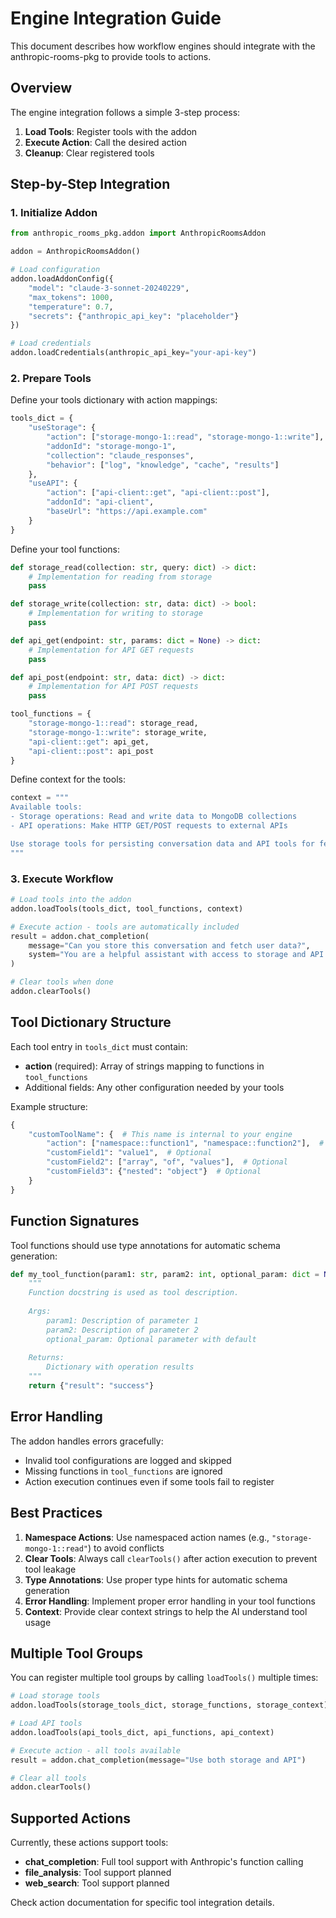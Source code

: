 # Engine Integration Guide

This document describes how workflow engines should integrate with the anthropic-rooms-pkg to provide tools to actions.

## Overview

The engine integration follows a simple 3-step process:
1. **Load Tools**: Register tools with the addon
2. **Execute Action**: Call the desired action
3. **Cleanup**: Clear registered tools

## Step-by-Step Integration

### 1. Initialize Addon

```python
from anthropic_rooms_pkg.addon import AnthropicRoomsAddon

addon = AnthropicRoomsAddon()

# Load configuration
addon.loadAddonConfig({
    "model": "claude-3-sonnet-20240229",
    "max_tokens": 1000,
    "temperature": 0.7,
    "secrets": {"anthropic_api_key": "placeholder"}
})

# Load credentials
addon.loadCredentials(anthropic_api_key="your-api-key")
```

### 2. Prepare Tools

Define your tools dictionary with action mappings:

```python
tools_dict = {
    "useStorage": {
        "action": ["storage-mongo-1::read", "storage-mongo-1::write"],
        "addonId": "storage-mongo-1", 
        "collection": "claude_responses",
        "behavior": ["log", "knowledge", "cache", "results"]
    },
    "useAPI": {
        "action": ["api-client::get", "api-client::post"],
        "addonId": "api-client",
        "baseUrl": "https://api.example.com"
    }
}
```

Define your tool functions:

```python
def storage_read(collection: str, query: dict) -> dict:
    # Implementation for reading from storage
    pass

def storage_write(collection: str, data: dict) -> bool:
    # Implementation for writing to storage  
    pass

def api_get(endpoint: str, params: dict = None) -> dict:
    # Implementation for API GET requests
    pass

def api_post(endpoint: str, data: dict) -> dict:
    # Implementation for API POST requests
    pass

tool_functions = {
    "storage-mongo-1::read": storage_read,
    "storage-mongo-1::write": storage_write,
    "api-client::get": api_get,
    "api-client::post": api_post
}
```

Define context for the tools:

```python
context = """
Available tools:
- Storage operations: Read and write data to MongoDB collections
- API operations: Make HTTP GET/POST requests to external APIs

Use storage tools for persisting conversation data and API tools for fetching external information.
"""
```

### 3. Execute Workflow

```python
# Load tools into the addon
addon.loadTools(tools_dict, tool_functions, context)

# Execute action - tools are automatically included
result = addon.chat_completion(
    message="Can you store this conversation and fetch user data?",
    system="You are a helpful assistant with access to storage and API tools."
)

# Clear tools when done
addon.clearTools()
```

## Tool Dictionary Structure

Each tool entry in `tools_dict` must contain:

- **action** (required): Array of strings mapping to functions in `tool_functions`
- Additional fields: Any other configuration needed by your tools

Example structure:
```python
{
    "customToolName": {  # This name is internal to your engine
        "action": ["namespace::function1", "namespace::function2"],  # Required
        "customField1": "value1",  # Optional
        "customField2": ["array", "of", "values"],  # Optional
        "customField3": {"nested": "object"}  # Optional
    }
}
```

## Function Signatures

Tool functions should use type annotations for automatic schema generation:

```python
def my_tool_function(param1: str, param2: int, optional_param: dict = None) -> dict:
    """
    Function docstring is used as tool description.
    
    Args:
        param1: Description of parameter 1
        param2: Description of parameter 2  
        optional_param: Optional parameter with default
        
    Returns:
        Dictionary with operation results
    """
    return {"result": "success"}
```

## Error Handling

The addon handles errors gracefully:

- Invalid tool configurations are logged and skipped
- Missing functions in `tool_functions` are ignored
- Action execution continues even if some tools fail to register

## Best Practices

1. **Namespace Actions**: Use namespaced action names (e.g., `"storage-mongo-1::read"`) to avoid conflicts
2. **Clear Tools**: Always call `clearTools()` after action execution to prevent tool leakage
3. **Type Annotations**: Use proper type hints for automatic schema generation
4. **Error Handling**: Implement proper error handling in your tool functions
5. **Context**: Provide clear context strings to help the AI understand tool usage

## Multiple Tool Groups

You can register multiple tool groups by calling `loadTools()` multiple times:

```python
# Load storage tools
addon.loadTools(storage_tools_dict, storage_functions, storage_context)

# Load API tools  
addon.loadTools(api_tools_dict, api_functions, api_context)

# Execute action - all tools available
result = addon.chat_completion(message="Use both storage and API")

# Clear all tools
addon.clearTools()
```

## Supported Actions

Currently, these actions support tools:

- **chat_completion**: Full tool support with Anthropic's function calling
- **file_analysis**: Tool support planned
- **web_search**: Tool support planned

Check action documentation for specific tool integration details.